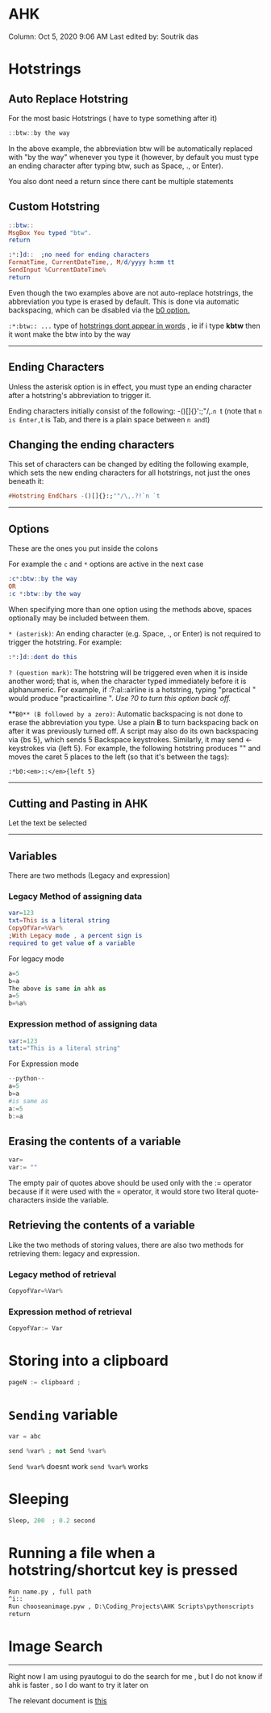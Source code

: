 # AHK

Column: Oct 5, 2020 9:06 AM
Last edited by: Soutrik das

# Hotstrings

## Auto Replace Hotstring

For the most basic Hotstrings (  have to type something after it)

```jsx
::btw::by the way
```

In the above example, the abbreviation btw will be automatically replaced with "by the way" whenever you type it (however, by default you must type an ending character after typing btw, such as Space, ., or Enter).

You also dont need a return since there cant be multiple statements

## Custom Hotstring

```elm
::btw::
MsgBox You typed "btw".
return

:*:]d::  ;no need for ending characters
FormatTime, CurrentDateTime,, M/d/yyyy h:mm tt  
SendInput %CurrentDateTime%
return
```

Even though the two examples above are not auto-replace hotstrings, the abbreviation you type is erased by default. This is done via automatic backspacing, which can be disabled via the [b0 option.](https://www.autohotkey.com/docs/Hotstrings.htm#b0)

`:*:btw:: ...` type of [hotstrings dont appear in words](https://www.notion.so/AHK-7002d811f99f41efb969e7fa654de178#93b9a5027a3b4540b37e05f9ba48ecc2) , ie if i type **kbtw**  then it wont make the btw into by the way

---

## Ending Characters

Unless the asterisk option is in effect, you must type an ending character after a hotstring's abbreviation to trigger it.

Ending characters initially consist of the following: -()[]{}':;"/\,.`n `t (note that `n is Enter,`t is Tab, and there is a plain space between `n and`t)

## Changing the ending characters

This set of characters can be changed by editing the following example, which sets the new ending characters for all hotstrings, not just the ones beneath it:

```elm
#Hotstring EndChars -()[]{}:;'"/\,.?!`n `t
```

---

## Options

These are the ones you put inside the colons 

For example the `c` and `*` options are active in the next case 

```elm
:c*:btw::by the way
OR
:c *:btw::by the way
```

When specifying more than one option using the methods above, spaces optionally may be included between them.

`* (asterisk)`: An ending character (e.g. Space, ., or Enter) is not required to trigger the hotstring. For example:

```elm
:*:]d::dont do this
```

`? (question mark)`: The hotstring will be triggered even when it is inside another word; that is, when the character typed immediately before it is alphanumeric. For example, if :?:al::airline is a hotstring, typing "practical " would produce "practicairline ". *Use ?0 to turn this option back off.*

**`B0** (B followed by a zero)`: Automatic backspacing is not done to erase the abbreviation you type. Use a plain **B** to turn backspacing back on after it was previously turned off. A
script may also do its own backspacing via {bs 5}, which sends 5 Backspace keystrokes. Similarly, it may send ← keystrokes via {left 5}. For example, the following hotstring produces
"<em></em>" and moves the caret 5 places to the left (so
that it's between the tags):

```
:*b0:<em>::</em>{left 5}
```

---

## Cutting and Pasting in AHK

Let the text be selected 

---

## Variables

There are two methods (Legacy and expression)

### Legacy Method of assigning data

```elm
var=123
txt=This is a literal string
CopyOfVar=%Var% 
;With Legacy mode , a percent sign is 
required to get value of a variable
```

For legacy mode 

```python
a=5
b=a
The above is same in ahk as 
a=5
b=%a%
```

### Expression method of assigning data

```elm
var:=123
txt:="This is a literal string"
```

For Expression mode 

```python
--python--
a=5
b=a
#is same as 
a:=5
b:=a
```

## Erasing the contents of a variable

```python
var=
var:= ""
```

The empty pair of quotes above should be used only with the := operator because if it were used with the = operator, it would store two literal quote-characters inside the variable.

## Retrieving the contents of a variable

Like the two methods of storing values, there are also two methods for retrieving them: legacy and expression.

### Legacy method of retrieval

```python
CopyofVar=%Var%
```

### Expression method of retrieval

```python
CopyofVar:= Var
```

# Storing into a clipboard

```python
pageN := clipboard ;
```

# `Sending` variable

```python
var = abc

send %var% ; not Send %var%
```

`Send %var%` doesnt work `send %var%` works

# Sleeping

```python
Sleep, 200  ; 0.2 second
```

# Running a file when a hotstring/shortcut key is pressed

```html
Run name.py , full path
^i::
Run chooseanimage.pyw , D:\Coding_Projects\AHK Scripts\pythonscripts
return
```

# Image Search

---

Right now I am using pyautogui to do the search for me , but I do not know if ahk is faster , so I do want to try it later on 

The relevant document is [this](https://www.autohotkey.com/docs/commands/ImageSearch.htm)